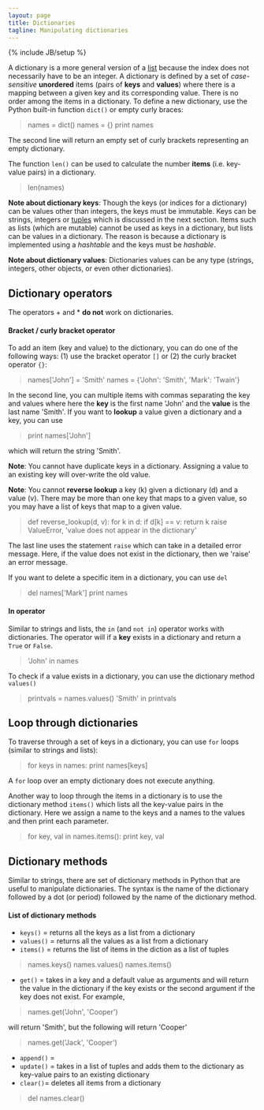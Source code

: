 ```yaml
---
layout: page
title: Dictionaries
tagline: Manipulating dictionaries
---
```

{% include JB/setup %}

A dictionary is a more general version of a [list](list.html) because the index does not necessarily have to be an integer. A dictionary is defined by a set of *case-sensitive* **unordered** items (pairs of **keys** and **values**) where there is a mapping between a given key and its corresponding value. There is no order among the items in a dictionary.  To define a new dictionary, use the Python built-in function `dict()` or empty curly braces: 

>	names = dict()
>	names = {}
>	print names

The second line will return an empty set of curly brackets representing an empty dictionary.   

The function `len()` can be used to calculate the number **items** (i.e. key-value pairs) in a dictionary. 

>	len(names)

**Note about dictionary keys**: Though the keys (or indices for a dictionary) can be values other than integers, the keys must be immutable. Keys can be strings, integers or [tuples](tuples.html) which is discussed in the next section.  Items such as lists (which are mutable) cannot be used as keys in a dictionary, but lists can be values in a dictionary.  The reason is because a dictionary is implemented using a *hashtable* and the keys must be *hashable*.  

**Note about dictionary values**: Dictionaries values can be any type (strings, integers, other objects, or even other dictionaries).  

## Dictionary operators 
The operators + and * **do not** work on dictionaries.

#### Bracket / curly bracket operator
To add an item (key and value) to the dictionary, you can do one of the following ways: (1) use the bracket operator `[]` or (2) the curly bracket operator `{}`:

>	names['John'] = 'Smith'
>	names = {'John': 'Smith', 'Mark': 'Twain'}

In the second line, you can multiple items with commas separating the key and values where here the **key** is the first name 'John' and the **value** is the last name 'Smith'.  If you want to **lookup** a value given a dictionary and a key, you can use 

>	print names['John']

which will return the string 'Smith'. 

**Note**: You cannot have duplicate keys in a dictionary. Assigning a value to an existing key will over-write the old value. 

**Note**: You cannot **reverse lookup** a key (k) given a dictionary (d) and a value (v). There may be more than one key that maps to a given value, so you may have a list of keys that map to a given value.  

>	def reverse_lookup(d, v):
>	    for k in d:
>	        if d[k] == v:
>	            return k
>	    raise ValueError, 'value does not appear in the dictionary'

The last line uses the statement `raise` which can take in a detailed error message.  Here, if the value does not exist in the dictionary, then we 'raise' an error message.  

If you want to delete a specific item in a dictionary, you can use `del`

>	del names['Mark']
> 	print names


#### In operator
Similar to strings and lists, the `in` (and `not in`) operator works with dictionaries. The operator will if a **key** exists in a dictionary and return a `True` or `False`. 

>	'John' in names

To check if a value exists in a dictionary, you can use the dictionary method `values()`

>	printvals = names.values()
>	'Smith' in printvals



## Loop through dictionaries
To traverse through a set of keys in a dictionary, you can use `for` loops (similar to strings and lists): 

>	for keys in names:
>	    print names[keys]

A `for` loop over an empty dictionary does not execute anything. 

Another way to loop through the items in a dictionary is to use the dictionary method `items()` which lists all the key-value pairs in the dictionary. Here we assign a name to the keys and a names to the values and then print each parameter. 

>	for key, val in names.items():
>	    print key, val


## Dictionary methods
Similar to strings, there are set of dictionary methods in Python that are useful to manipulate dictionaries. The syntax is the name of the dictionary followed by a dot (or period) followed by the name of the dictionary method.  


#### List of dictionary methods
* `keys()` = returns all the keys as a list from a dictionary
* `values()` = returns all the values as a list from a dictionary
* `items()` = returns the list of items in the diction as a list of tuples

>	names.keys()
>	names.values()
>	names.items()

* `get()` = takes in a key and a default value as arguments and will return the value in the dictionary if the key exists or the second argument if the key does not exist. For example, 

>	names.get('John', 'Cooper')

will return 'Smith', but the following will return 'Cooper'

>	names.get('Jack', 'Cooper')

* `append()` =  
* `update()` = takes in a list of tuples and adds them to the dictionary as key-value pairs to an existing dictionary
* `clear()`= deletes all items from a dictionary

>	del names.clear()
